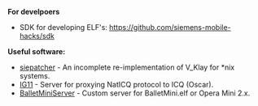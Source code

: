 **For develpoers**
- SDK for developing ELF's: https://github.com/siemens-mobile-hacks/sdk

**Useful software:**
- [siepatcher](https://github.com/siemens-mobile-hacks/siepatcher) - An incomplete re-implementation of V_Klay for *nix systems.
- [IG11](https://github.com/siemens-mobile-hacks/naticq_server) - Server for proxying NatICQ protocol to ICQ (Oscar).
- [BalletMiniServer](https://github.com/siemens-mobile-hacks/ballet-mini-server) - Custom server for BalletMini.elf or Opera Mini 2.x.
